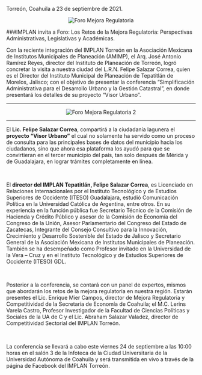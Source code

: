 
Torreón, Coahuila a 23 de septiembre de 2021.

<center><div style="clear:left;"></div><img class="img-responsive" src="2021-09-24-foro-mejora-regulatoria/ima01.jpg" alt="Foro Mejora Regulatoria"></center>

###IMPLAN invita a Foro: Los Retos de la Mejora Regulatoria: Perspectivas Administrativas, Legislativas y Académicas.

Con la reciente integración del IMPLAN Torreón en la Asociación Mexicana de Institutos Municipales de Planeación (AMIMP), el Arq. José Antonio Ramírez Reyes, director del Instituto de Planeación de Torreón, logró concretar la visita a nuestra ciudad del L.R.N. Felipe Salazar Correa, quien es el Director del Instituto Municipal de Planeación de Tepatitlán de Morelos, Jalisco; con el objetivo de presentar la conferencia “Simplificación Administrativa para el Desarrollo Urbano y la Gestión Catastral”, en donde presentará los detalles de su proyecto “Visor Urbano”.

-----

<center><div style="clear:left;"></div><img class="img-responsive" src="2021-09-24-foro-mejora-regulatoria/ima02.jpg" alt="Foro Mejora Regulatoria 2"></center>

-----

El **Lic. Felipe Salazar Correa**, compartirá a la ciudadanía lagunera el **proyecto “Visor Urbano”** el cual no solamente ha servido como un proceso de consulta para las principales bases de datos del municipio hacia los ciudadanos, sino que ahora esa plataforma los ayudó para que se convirtieran en el tercer municipio del país, tan solo después de Mérida y de Guadalajara, en lograr trámites completamente en línea.

</br>

El **director del IMPLAN Tepatitlán, Felipe Salazar Correa**, es Licenciado en Relaciones Internacionales por el Instituto Tecnológico y de Estudios Superiores de Occidente (ITESO) Guadalajara, estudió Comunicación Política en la Universidad Católica de Argentina, entre otros. En su experiencia en la función pública fue Secretario Técnico de la Comisión de Hacienda y Crédito Público y asesor de la Comisión de Economía del Congreso de la Unión, Asesor Parlamentario del Congreso del Estado de Zacatecas, Integrante del Consejo Consultivo para la Innovación, Crecimiento y Desarrollo Sostenible del Estado de Jalisco y Secretario General de la Asociación Mexicana de Institutos Municipales de Planeación. También se ha desempeñado como Profesor invitado en la Universidad de la Vera – Cruz y en el Instituto Tecnológico y de Estudios Superiores de Occidente (ITESO) GDL.

</br>

Posterior a la conferencia, se contará con un panel de expertos, mismos que abordarán los retos de la mejora regulatoria en nuestra región. Estarán presentes el Lic. Enrique Mier Campos, director de Mejora Regulatoria y Competitividad de la Secretaría de Economía de Coahuila; el M.C. Lerins Varela Castro, Profesor Investigador de la Facultad de Ciencias Políticas y Sociales de la UA de C y el Lic. Abraham Salazar Valadez, director de Competitividad Sectorial del IMPLAN Torreón.

</br>

La conferencia se llevará a cabo este viernes 24 de septiembre a las 10:00 horas en el salón 3 de la Infoteca de la Ciudad Universitaria de la Universidad Autónoma de Coahuila y será transmitida en vivo a través de la página de Facebook del IMPLAN Torreón.
